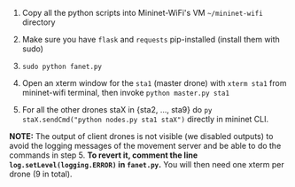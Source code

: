 1. Copy all the python scripts into Mininet-WiFi's VM `~/mininet-wifi` directory

2. Make sure you have `flask` and `requests` pip-installed (install them with sudo)

3. `sudo python fanet.py`

4. Open an xterm window for the `sta1` (master drone) with `xterm sta1` from mininet-wifi terminal,
   then invoke `python master.py sta1`

5. For all the other drones staX in {sta2, ..., sta9} do `py staX.sendCmd("python nodes.py sta1 staX")` directly in mininet CLI.

**NOTE:** The output of client drones is not visible (we disabled outputs) to avoid the logging messages of the
movement server and be able to do the commands in step 5. 
**To revert it, comment the line `log.setLevel(logging.ERROR)` in `fanet.py`.** You will then need one xterm per drone (9 in total).